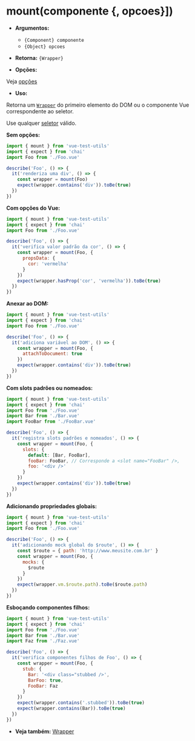 # mount(componente {, opcoes}])

- **Argumentos:**

  - `{Component} componente`
  - `{Object} opcoes`

- **Retorna:** `{Wrapper}`

- **Opções:**

Veja [opções](options.md)

- **Uso:**

Retorna um [`Wrapper`](wrapper/README.md) do primeiro elemento do DOM ou o componente Vue correspondente ao seletor.

Use qualquer [seletor](selectors.md) válido.

**Sem opções:**

```js
import { mount } from 'vue-test-utils'
import { expect } from 'chai'
import Foo from './Foo.vue'

describe('Foo', () => {
  it('renderiza uma div', () => {
    const wrapper = mount(Foo)
    expect(wrapper.contains('div')).toBe(true)
  })
})
```

**Com opções do Vue:**

```js
import { mount } from 'vue-test-utils'
import { expect } from 'chai'
import Foo from './Foo.vue'

describe('Foo', () => {
  it('verifica valor padrão da cor', () => {
    const wrapper = mount(Foo, {
      propsData: {
        cor: 'vermelha'
      }
    })
    expect(wrapper.hasProp('cor', 'vermelha')).toBe(true)
  })
})
```

**Anexar ao DOM:**

```js
import { mount } from 'vue-test-utils'
import { expect } from 'chai'
import Foo from './Foo.vue'

describe('Foo', () => {
  it('adiciona variável ao DOM', () => {
    const wrapper = mount(Foo, {
      attachToDocument: true
    })
    expect(wrapper.contains('div')).toBe(true)
  })
})
```

**Com slots padrões ou nomeados:**

```js
import { mount } from 'vue-test-utils'
import { expect } from 'chai'
import Foo from './Foo.vue'
import Bar from './Bar.vue'
import FooBar from './FooBar.vue'

describe('Foo', () => {
  it('registra slots padrões e nomeados', () => {
    const wrapper = mount(Foo, {
      slots: {
        default: [Bar, FooBar],
        fooBar: FooBar, // Corresponde a <slot name="FooBar" />,
        foo: '<div />'
      }
    })
    expect(wrapper.contains('div')).toBe(true)
  })
})
```

**Adicionando propriedades globais:**

```js
import { mount } from 'vue-test-utils'
import { expect } from 'chai'
import Foo from './Foo.vue'

describe('Foo', () => {
  it('adicionando mock global do $route', () => {
    const $route = { path: 'http://www.meusite.com.br' }
    const wrapper = mount(Foo, {
      mocks: {
        $route
      }
    })
    expect(wrapper.vm.$route.path).toBe($route.path)
  })
})
```

**Esboçando componentes filhos:**

```js
import { mount } from 'vue-test-utils'
import { expect } from 'chai'
import Foo from './Foo.vue'
import Bar from './Bar.vue'
import Faz from './Faz.vue'

describe('Foo', () => {
  it('verifica componentes filhos de Foo', () => {
    const wrapper = mount(Foo, {
      stub: {
        Bar: '<div class="stubbed />',
        BarFoo: true,
        FooBar: Faz
      }
    })
    expect(wrapper.contains('.stubbed')).toBe(true)
    expect(wrapper.contains(Bar)).toBe(true)
  })
})
```

- **Veja também:** [Wrapper](wrapper/README.md)
